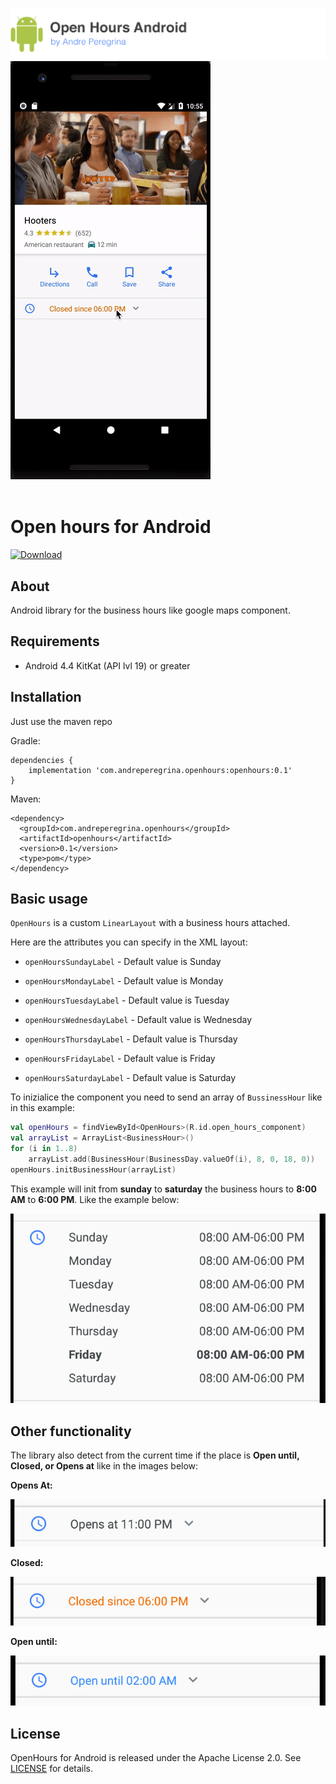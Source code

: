 ![header](./header.png)
<img src="https://github.com/andreperegrina/open-hours/blob/master/preview.gif" width="320" height="669" />
<br><br/>

# Open hours for Android
[![Download](https://api.bintray.com/packages/andreperegrina/android/open-hours/images/download.svg)](https://bintray.com/andreperegrina/android/open-hours/_latestVersion)

## About

Android library for the business hours like google maps component.

## Requirements

- Android 4.4 KitKat (API lvl 19) or greater

## Installation

Just use the maven repo

Gradle:

```
dependencies {
    implementation 'com.andreperegrina.openhours:openhours:0.1'
}
```

Maven:

```
<dependency>
  <groupId>com.andreperegrina.openhours</groupId>
  <artifactId>openhours</artifactId>
  <version>0.1</version>
  <type>pom</type>
</dependency>
```

## Basic usage

`OpenHours` is a custom `LinearLayout` with a business hours attached.

Here are the attributes you can specify in the XML layout:

- `openHoursSundayLabel` - Default value is Sunday

- `openHoursMondayLabel` - Default value is Monday
- `openHoursTuesdayLabel` - Default value is Tuesday
- `openHoursWednesdayLabel` - Default value is Wednesday
- `openHoursThursdayLabel` - Default value is Thursday
- `openHoursFridayLabel` - Default value is Friday
- `openHoursSaturdayLabel` - Default value is Saturday

To inizialice the component you need to send an array of `BussinessHour` like in this example:

```kotlin
val openHours = findViewById<OpenHours>(R.id.open_hours_component)
val arrayList = ArrayList<BusinessHour>()
for (i in 1..8) 
	arrayList.add(BusinessHour(BusinessDay.valueOf(i), 8, 0, 18, 0))
openHours.initBusinessHour(arrayList)
```

This example will init from **sunday** to **saturday** the business hours to **8:00 AM** to **6:00 PM**. Like the example below:

![header](./preview2.png)

## Other functionality

The library also detect from the current time if the place is **Open until, Closed, or Opens at** like in the images below:

**Opens At:**

![header](./preview3.png)

**Closed:**

![header](./preview4.png)

**Open until:**

![header](./preview5.png)

## License

 OpenHours for Android is released under the Apache License 2.0. See [LICENSE](https://github.com/andreperegrina/open-hours/blob/master/LICENSE.md) for details.

